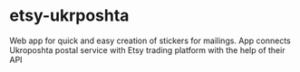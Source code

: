 # etsy-ukrposhta
Web app for quick and easy creation of stickers for mailings. App connects Ukroposhta postal service with Etsy trading platform with the help of their API
